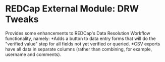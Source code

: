 # REDCap External Module: DRW Tweaks

Provides some enhancements to REDCap's Data Resolution Workflow functionality, namely:
*Adds a button to data entry forms that will do the "verified value" step for all fields not yet verified or queried.
*CSV exports have all data in separate columns (rather than combining, for example, username and comments).